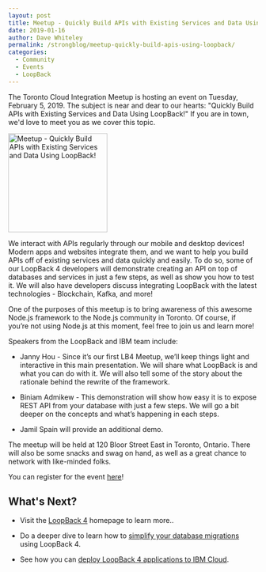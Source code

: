 ```yaml
---
layout: post
title: Meetup - Quickly Build APIs with Existing Services and Data Using LoopBack!
date: 2019-01-16
author: Dave Whiteley
permalink: /strongblog/meetup-quickly-build-apis-using-loopback/
categories:
  - Community
  - Events
  - LoopBack
---
```


The Toronto Cloud Integration Meetup is hosting an event on Tuesday, February 5, 2019. The subject is near and dear to our hearts: "Quickly Build APIs with Existing Services and Data Using LoopBack!" If you are in town, we'd love to meet you as we cover this topic.

<!--more-->
<img src="https://strongloop.com/blog-assets/2018/01/loopback-4-logo-sample.png" alt="Meetup - Quickly Build APIs with Existing Services and Data Using LoopBack!" style="width: 200px"/>

We interact with APIs regularly through our mobile and desktop devices! Modern apps and websites integrate them, and we want to help you build APIs off of existing services and data quickly and easily. To do so, some of our LoopBack 4 developers will demonstrate creating an API on top of databases and services in just a few steps, as well as show you how to test it. We will also have developers discuss integrating LoopBack with the latest technologies - Blockchain, Kafka, and more!

One of the purposes of this meetup is to bring awareness of this awesome Node.js framework to the Node.js community in Toronto. Of course, if you’re not using Node.js at this moment, feel free to join us and learn more!

Speakers from the LoopBack and IBM team include:

- Janny Hou - Since it’s our first LB4 Meetup, we’ll keep things light and interactive in this main presentation. We will share what LoopBack is and what you can do with it. We will also tell some of the story about the rationale behind the rewrite of the framework.

- Biniam Admikew - This demonstration will show how easy it is to expose REST API from your database with just a few steps.  We will go a bit deeper on the concepts and what’s happening in each steps.

- Jamil Spain will provide an additional demo.

The meetup will be held at 120 Bloor Street East in Toronto, Ontario. There will also be some snacks and swag on hand, as well as a great chance to network with like-minded folks. 

You can register for the event [here](https://www.meetup.com/Toronto-Cloud-Integration-Meetup/events/257171001/)!

## What's Next?

- Visit the [LoopBack 4](http://v4.loopback.io/) homepage to learn more.. 

- Do a deeper dive to learn how to [simplify your database migrations](https://strongloop.com/strongblog/simplify-your-database-migrations) using LoopBack 4.

- See how you can [deploy LoopBack 4 applications to IBM Cloud](https://strongloop.com/strongblog/deploying-to-ibm-cloud/).
